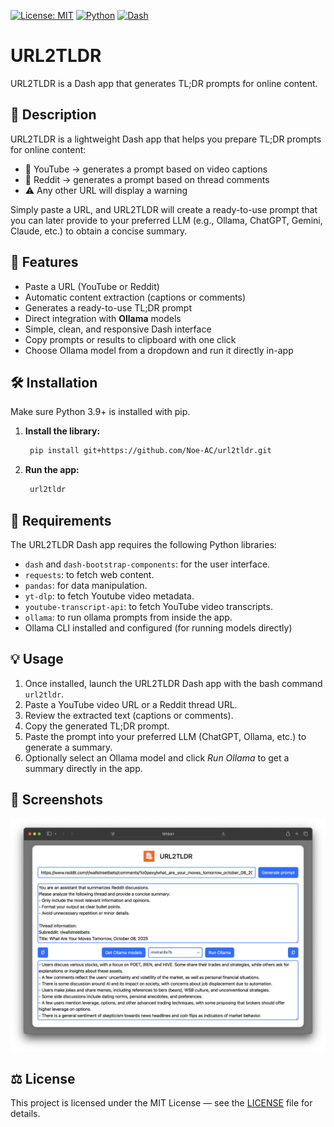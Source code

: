 [![License: MIT](https://img.shields.io/badge/License-MIT-yellow.svg)](./LICENSE)
[![Python](https://img.shields.io/badge/python-3.9%2B-blue.svg)]()
[![Dash](https://img.shields.io/badge/Dash-app-red)]()

# URL2TLDR

URL2TLDR is a Dash app that generates TL;DR prompts for online content.

## 📖 Description

URL2TLDR is a lightweight Dash app that helps you prepare TL;DR prompts for online content:

- 🎥 YouTube → generates a prompt based on video captions
- 📰 Reddit → generates a prompt based on thread comments
- ⚠️ Any other URL will display a warning

Simply paste a URL, and URL2TLDR will create a ready-to-use prompt that you can later provide to your preferred LLM (e.g., Ollama, ChatGPT, Gemini, Claude, etc.) to obtain a concise summary.

## 🚀 Features

- Paste a URL (YouTube or Reddit)
- Automatic content extraction (captions or comments)
- Generates a ready-to-use TL;DR prompt
- Direct integration with **Ollama** models
- Simple, clean, and responsive Dash interface
- Copy prompts or results to clipboard with one click
- Choose Ollama model from a dropdown and run it directly in-app

## 🛠️ Installation

Make sure Python 3.9+ is installed with pip.

1. **Install the library:**
   ```bash
	pip install git+https://github.com/Noe-AC/url2tldr.git
   ```

2. **Run the app:**
   ```bash
	url2tldr
   ```

## 🧩 Requirements

The URL2TLDR Dash app requires the following Python libraries:

- ``dash`` and ``dash-bootstrap-components``: for the user interface.
- ``requests``: to fetch web content.
- ``pandas``: for data manipulation.
- ``yt-dlp``: to fetch Youtube video metadata.
- ``youtube-transcript-api``: to fetch YouTube video transcripts.
- ``ollama``: to run ollama prompts from inside the app.
- Ollama CLI installed and configured (for running models directly)

## 💡 Usage

1. Once installed, launch the URL2TLDR Dash app with the bash command ``url2tldr``.
2. Paste a YouTube video URL or a Reddit thread URL.
3. Review the extracted text (captions or comments).
4. Copy the generated TL;DR prompt.
5. Paste the prompt into your preferred LLM (ChatGPT, Ollama, etc.) to generate a summary.
6. Optionally select an Ollama model and click *Run Ollama* to get a summary directly in the app.

## 📸 Screenshots

![URL2TLDR Screenshot](screenshots/screenshot-v0.1.10.png)

## ⚖️ License

This project is licensed under the MIT License — see the [LICENSE](./LICENSE) file for details.
